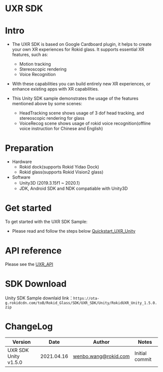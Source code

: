 
# UXR SDK

# Intro
* The UXR SDK is based on Google Cardboard plugin, it helps to create your own XR experiences for Rokid glass. It supports
essential XR features, such as:

    * Motion tracking
    * Stereoscopic rendering
    * Voice Recognition

* With these capabilities you can build entirely new XR experiences, or enhance
existing apps with XR capabilities.

* This Unity SDK sample demonstrates the usage of the features mentioned above by some scenes:
     * HeadTracking scene
   shows usage of 3 dof head tracking, and stereoscopic rendering for glass
     * VoiceRecog scene
   shows usage of rokid voice recognition(offline voice instruction for Chinese and English)

# Preparation
  * Hardware
    *  Rokid dock(supports Rokid Yidao Dock)
    *  Rokid glass(supports Rokid Vision2 glass)
  * Software
    *  Unity3D (2019.3.15f1 ~ 2020.1）
    *  JDK, Android SDK and NDK compatiable with Unity3D

# Get started

To get started with the UXR SDK Sample:

* Please read and follow the steps below
 [Quickstart\_UXR\_Unity](./Quickstart_UXR_Unity_EN.md) 


# API reference

Please see the [UXR\_API](./UXR_API_EN.md)


# SDK Download
Unity SDK Sample downlaid link：``https://ota-g.rokidcdn.com/toB/Rokid_Glass/SDK/UXR_SDK/Unity/RokidUXR_Unity_1.5.0.zip``


# ChangeLog

| Version                 | Date       | Author               | Notes |
| --------                | ---------- | -------------------- | ------------- |
| UXR SDK Unity v1.5.0    | 2021.04.16 | wenbo.wang@rokid.com | Initial commit   |




